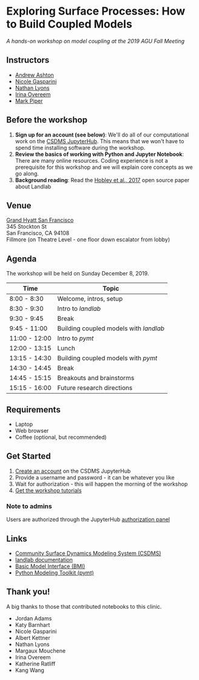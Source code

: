 # Exploring Surface Processes: How to Build Coupled Models

*A hands-on workshop on model coupling at the 2019 AGU Fall Meeting*

## Instructors

* [Andrew Ashton](https://www2.whoi.edu/staff/aashton/)
* [Nicole Gasparini](https://sse.tulane.edu/eens/faculty/gasparini)
* [Nathan Lyons](https://sse.tulane.edu/eens/faculty/lyons)
* [Irina Overeem](https://www.colorado.edu/geologicalsciences/irina-overeem)
* [Mark Piper](https://instaar.colorado.edu/people/mark-piper/)

## Before the workshop

1. **Sign up for an account (see below)**: We'll do all of our
   computational work on the [CSDMS JupyterHub](https://csdms.rc.colorado.edu).
   This means that we won't have to spend time installing software
   during the workshop.
1. **Review the basics of working with Python and Jupyter Notebook**:
   There are many online resources. Coding experience is not a
   prerequisite for this workshop and we will explain core concepts as
   we go along.
1. **Background reading**: Read the
   [Hobley et al., 2017](https://www.earth-surf-dynam.net/5/21/2017/esurf-5-21-2017.html)
   open source paper about Landlab

## Venue

[Grand Hyatt San Francisco](https://www.google.com/maps/place/Grand+Hyatt+San+Francisco/@37.7888201,-122.4079535,18z/data=!4m8!3m7!1s0x0:0x2490f4f016e18dcf!5m2!4m1!1i2!8m2!3d37.7891412!4d-122.4072161)  
345 Stockton St  
San Francisco, CA 94108  
Fillmore (on Theatre Level - one floor down escalator from lobby)  

## Agenda

The workshop will be held on Sunday December 8, 2019.

| Time          | Topic                                  |
| ------------- | -------------------------------------- |
|  8:00 - 8:30  | Welcome, intros, setup                 |
|  8:30 - 9:30  | Intro to *landlab*                     |
|  9:30 - 9:45  | Break                                  |
|  9:45 - 11:00 | Building coupled models with *landlab* |
| 11:00 - 12:00 | Intro to *pymt*                        |
| 12:00 - 13:15 | Lunch                                  |
| 13:15 - 14:30 | Building coupled models with *pymt*    |
| 14:30 - 14:45 | Break                                  |
| 14:45 - 15:15 | Breakouts and brainstorms              |
| 15:15 - 16:00 | Future research directions             |


## Requirements

* Laptop
* Web browser
* Coffee (optional, but recommended)


## Get Started

1. [Create an account](https://csdms.rc.colorado.edu/hub/signup) on the CSDMS JupyterHub
2. Provide a username and password - it can be whatever you like
3. Wait for authorization - this will happen the morning of the workshop
4. [Get the workshop tutorials](https://csdms.rc.colorado.edu/hub/user-redirect/git-pull?repo=https%3A%2F%2Fgithub.com%2Fcsdms%2Fagu-2019&urlpath=tree%2Fagu-2019%2Fnotebooks%2Findex.ipynb&branch=master)


### Note to admins

Users are authorized through the JupyterHub
[authorization panel](https://csdms.rc.colorado.edu/hub/authorize)


## Links

* [Community Surface Dynamics Modeling System
  (CSDMS)](http://csdms.colorado.edu)
* [landlab documentation](https://landlab.readthedocs.io/en/v2_dev/)
* [Basic Model Interface (BMI)](http://bmi.readthedocs.io)
* [Python Modeling Toolkit (pymt)](http://pymt.readthedocs.io)


## Thank you!

A big thanks to those that contributed notebooks to this clinic.

*  Jordan Adams
*  Katy Barnhart
*  Nicole Gasparini
*  Albert Kettner
*  Nathan Lyons
*  Margaux Mouchene
*  Irina Overeem
*  Katherine Ratliff
*  Kang Wang
